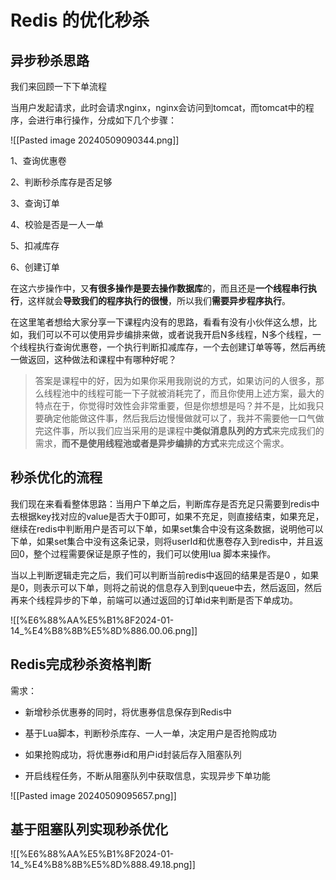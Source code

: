 # Redis 的优化秒杀

## 异步秒杀思路

我们来回顾一下下单流程

当用户发起请求，此时会请求nginx，nginx会访问到tomcat，而tomcat中的程序，会进行串行操作，分成如下几个步骤：

![[Pasted image 20240509090344.png]]

1、查询优惠卷

2、判断秒杀库存是否足够

3、查询订单

4、校验是否是一人一单

5、扣减库存

6、创建订单

在这六步操作中，又**有很多操作是要去操作数据库**的，而且还是**一个线程串行执行**，这样就会**导致我们的程序执行的很慢**，所以我们**需要异步程序执行**。

在这里笔者想给大家分享一下课程内没有的思路，看看有没有小伙伴这么想，比如，我们可以不可以使用异步编排来做，或者说我开启N多线程，N多个线程，一个线程执行查询优惠卷，一个执行判断扣减库存，一个去创建订单等等，然后再统一做返回，这种做法和课程中有哪种好呢？

> 答案是课程中的好，因为如果你采用我刚说的方式，如果访问的人很多，那么线程池中的线程可能一下子就被消耗完了，而且你使用上述方案，最大的特点在于，你觉得时效性会非常重要，但是你想想是吗？并不是，比如我只要确定他能做这件事，然后我后边慢慢做就可以了，我并不需要他一口气做完这件事，所以我们应当采用的是课程中**类似消息队列的方式**来完成我们的需求，**而不是使用线程池或者是异步编排的方式**来完成这个需求。

## 秒杀优化的流程

我们现在来看看整体思路：当用户下单之后，判断库存是否充足只需要到redis中去根据key找对应的value是否大于0即可，如果不充足，则直接结束，如果充足，继续在redis中判断用户是否可以下单，如果set集合中没有这条数据，说明他可以下单，如果set集合中没有这条记录，则将userId和优惠卷存入到redis中，并且返回0，整个过程需要保证是原子性的，我们可以使用lua 脚本来操作。

当以上判断逻辑走完之后，我们可以判断当前redis中返回的结果是否是0 ，如果是0，则表示可以下单，则将之前说的信息存入到到queue中去，然后返回，然后再来个线程异步的下单，前端可以通过返回的订单id来判断是否下单成功。

![[%E6%88%AA%E5%B1%8F2024-01-14_%E4%B8%8B%E5%8D%886.00.06.png]]

## Redis完成秒杀资格判断

需求：

- 新增秒杀优惠券的同时，将优惠券信息保存到Redis中
    
- 基于Lua脚本，判断秒杀库存、一人一单，决定用户是否抢购成功
    
- 如果抢购成功，将优惠券id和用户id封装后存入阻塞队列
    
- 开启线程任务，不断从阻塞队列中获取信息，实现异步下单功能

![[Pasted image 20240509095657.png]]


## 基于阻塞队列实现秒杀优化







![[%E6%88%AA%E5%B1%8F2024-01-14_%E4%B8%8B%E5%8D%888.49.18.png]]